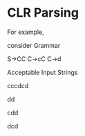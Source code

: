 # CLR Parsing
For example, 

consider Grammar

S->CC
C->cC
C->d

Acceptable Input Strings

cccdcd

dd

cdd

dcd


